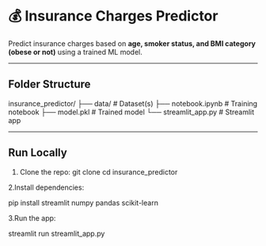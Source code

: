 # 💰 Insurance Charges Predictor

Predict insurance charges based on **age, smoker status, and BMI category (obese or not)** using a trained ML model.

---

## Folder Structure

insurance_predictor/
├── data/               # Dataset(s)
├── notebook.ipynb      # Training notebook
├── model.pkl           # Trained model
└── streamlit_app.py    # Streamlit app


---

## Run Locally
1. Clone the repo:
git clone <your-repo-url>
cd insurance_predictor

2.Install dependencies:

pip install streamlit numpy pandas scikit-learn


3.Run the app:

streamlit run streamlit_app.py
